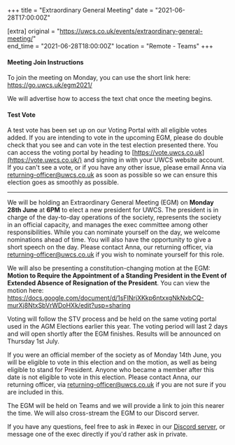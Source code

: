 +++
title = "Extraordinary General Meeting"
date = "2021-06-28T17:00:00Z"

[extra]
original = "https://uwcs.co.uk/events/extraordinary-general-meeting/"    
end_time = "2021-06-28T18:00:00Z"
location = "Remote - Teams"
+++

#### **Meeting Join Instructions**

To join the meeting on Monday, you can use the short link here: <https://go.uwcs.uk/egm2021/>  
  
We will advertise how to access the text chat once the meeting begins.

#### **Test Vote**

A test vote has been set up on our Voting Portal with all eligible votes added. If you are intending to vote in the upcoming EGM, please do double check that you see and can vote in the test election presented there. You can access the voting portal by heading to [https://vote.uwcs.co.uk](https://vote.uwcs.co.uk/) and signing in with your UWCS website account. If you can't see a vote, or if you have any other issue, please email Anna via <returning-officer@uwcs.co.uk> as soon as possible so we can ensure this election goes as smoothly as possible.



***

We will be holding an Extraordinary General Meeting (EGM) on **Monday 28th June** at **6PM** to elect a new president for UWCS. The president is in charge of the day-to-day operations of the society, represents the society in an official capacity, and manages the exec committee among other responsibilities. While you can nominate yourself on the day, we welcome nominations ahead of time. You will also have the opportunity to give a short speech on the day. Please contact Anna, our returning officer, via <returning-officer@uwcs.co.uk> if you wish to nominate yourself for this role.

We will also be presenting a constitution-changing motion at the EGM: **Motion to Require the Appointment of a Standing President in the Event of Extended Absence of Resignation of the President**. You can view the motion here: <https://docs.google.com/document/d/1sFINrjXKkp6ntxxgNkNxbCQ-murXj8NtxSbVrWDoHXk/edit?usp=sharing>

Voting will follow the STV process and be held on the same voting portal used in the AGM Elections earlier this year. The voting period will last 2 days and will open shortly after the EGM finishes. Results will be announced on Thursday 1st July.

If you were an official member of the society as of Monday 14th June, you will be eligible to vote in this election and on the motion, as well as being eligible to stand for President. Anyone who became a member after this date is not eligible to vote in this election. Please contact Anna, our returning officer, via <returning-officer@uwcs.co.uk> if you are not sure if you are included in this.

The EGM will be held on Teams and we will provide a link to join this nearer the time. We will also cross-stream the EGM to our Discord server.

If you have any questions, feel free to ask in \#exec in our [Discord server](https://discord.uwcs.uk), or message one of the exec directly if you'd rather ask in private.

